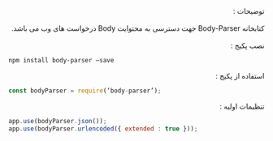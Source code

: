 <div dir="rtl">
توضیحات : 
<br><br>
کتابخانه Body-Parser جهت دسترسی به محتوایت Body درخواست های وب می باشد.
</div>

<div dir="rtl">
<br>
نصب پکیج : 
</div>

```bash
npm install body-parser —save
```

<div dir="rtl">
استفاده از پکیج : 
</div>

```javascript
const bodyParser = require(‘body-parser’);
```

<div dir="rtl">
تنظیمات اولیه :
</div>

```javascript
app.use(bodyParser.json());
app.use(bodyParser.urlencoded({ extended : true }));
```